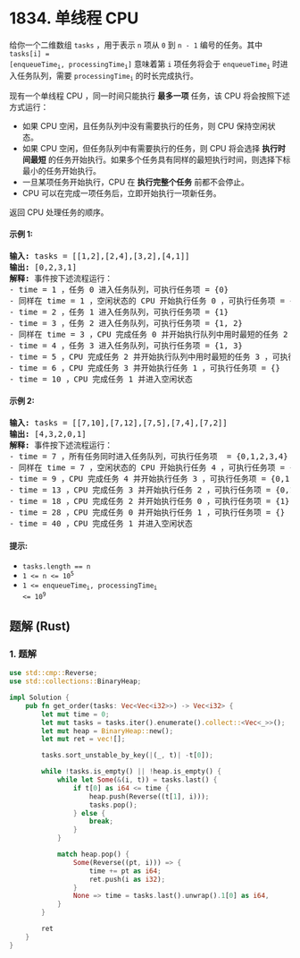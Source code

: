 # 1834. 单线程 CPU
给你一个二维数组 `tasks` ，用于表示 `n` 项从 `0` 到 `n - 1` 编号的任务。其中 <code>tasks[i] = [enqueueTime<sub>i</sub>, processingTime<sub>i</sub>]</code> 意味着第 `i` 项任务将会于 <code>enqueueTime<sub>i</sub></code> 时进入任务队列，需要 <code>processingTime<sub>i</sub></code> 的时长完成执行。

现有一个单线程 CPU ，同一时间只能执行 **最多一项** 任务，该 CPU 将会按照下述方式运行：

* 如果 CPU 空闲，且任务队列中没有需要执行的任务，则 CPU 保持空闲状态。
* 如果 CPU 空闲，但任务队列中有需要执行的任务，则 CPU 将会选择 **执行时间最短** 的任务开始执行。如果多个任务具有同样的最短执行时间，则选择下标最小的任务开始执行。
* 一旦某项任务开始执行，CPU 在 **执行完整个任务** 前都不会停止。
* CPU 可以在完成一项任务后，立即开始执行一项新任务。

返回 CPU 处理任务的顺序。

#### 示例 1:
<pre>
<strong>输入:</strong> tasks = [[1,2],[2,4],[3,2],[4,1]]
<strong>输出:</strong> [0,2,3,1]
<strong>解释:</strong> 事件按下述流程运行：
- time = 1 ，任务 0 进入任务队列，可执行任务项 = {0}
- 同样在 time = 1 ，空闲状态的 CPU 开始执行任务 0 ，可执行任务项 = {}
- time = 2 ，任务 1 进入任务队列，可执行任务项 = {1}
- time = 3 ，任务 2 进入任务队列，可执行任务项 = {1, 2}
- 同样在 time = 3 ，CPU 完成任务 0 并开始执行队列中用时最短的任务 2 ，可执行任务项 = {1}
- time = 4 ，任务 3 进入任务队列，可执行任务项 = {1, 3}
- time = 5 ，CPU 完成任务 2 并开始执行队列中用时最短的任务 3 ，可执行任务项 = {1}
- time = 6 ，CPU 完成任务 3 并开始执行任务 1 ，可执行任务项 = {}
- time = 10 ，CPU 完成任务 1 并进入空闲状态
</pre>

#### 示例 2:
<pre>
<strong>输入:</strong> tasks = [[7,10],[7,12],[7,5],[7,4],[7,2]]
<strong>输出:</strong> [4,3,2,0,1]
<strong>解释:</strong> 事件按下述流程运行：
- time = 7 ，所有任务同时进入任务队列，可执行任务项  = {0,1,2,3,4}
- 同样在 time = 7 ，空闲状态的 CPU 开始执行任务 4 ，可执行任务项 = {0,1,2,3}
- time = 9 ，CPU 完成任务 4 并开始执行任务 3 ，可执行任务项 = {0,1,2}
- time = 13 ，CPU 完成任务 3 并开始执行任务 2 ，可执行任务项 = {0,1}
- time = 18 ，CPU 完成任务 2 并开始执行任务 0 ，可执行任务项 = {1}
- time = 28 ，CPU 完成任务 0 并开始执行任务 1 ，可执行任务项 = {}
- time = 40 ，CPU 完成任务 1 并进入空闲状态
</pre>

#### 提示:
* `tasks.length == n`
* <code>1 <= n <= 10<sup>5</sup></code>
* <code>1 <= enqueueTime<sub>i</sub>, processingTime<sub>i</sub> <= 10<sup>9</sup></code>

## 题解 (Rust)

### 1. 题解
```Rust
use std::cmp::Reverse;
use std::collections::BinaryHeap;

impl Solution {
    pub fn get_order(tasks: Vec<Vec<i32>>) -> Vec<i32> {
        let mut time = 0;
        let mut tasks = tasks.iter().enumerate().collect::<Vec<_>>();
        let mut heap = BinaryHeap::new();
        let mut ret = vec![];

        tasks.sort_unstable_by_key(|(_, t)| -t[0]);

        while !tasks.is_empty() || !heap.is_empty() {
            while let Some(&(i, t)) = tasks.last() {
                if t[0] as i64 <= time {
                    heap.push(Reverse((t[1], i)));
                    tasks.pop();
                } else {
                    break;
                }
            }

            match heap.pop() {
                Some(Reverse((pt, i))) => {
                    time += pt as i64;
                    ret.push(i as i32);
                }
                None => time = tasks.last().unwrap().1[0] as i64,
            }
        }

        ret
    }
}
```
